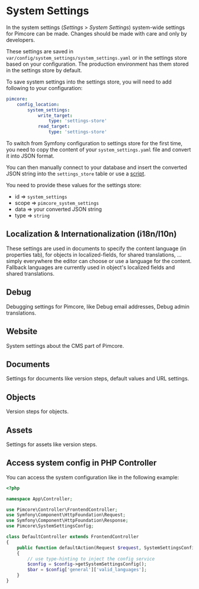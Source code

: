 # System Settings

In the system settings (*Settings* > *System Settings*) system-wide settings for Pimcore can be made. Changes should 
be made with care and only by developers.

These settings are saved in `var/config/system_settings/system_settings.yaml` or in the settings store based on your configuration. The production environment has them stored in the settings store by default.

To save system settings into the settings store, you will need to add following to your configuration:
```yaml
pimcore:
    config_location:
        system_settings:
            write_target:
                type: 'settings-store'
            read_target:
                type: 'settings-store'
```

To switch from Symfony configuration to settings store for the first time, you need to copy the content of your `system_settings.yaml` file and convert it into JSON format.

You can then manually connect to your database and insert the converted JSON string into the `settings_store` table or use a [script](../19_Development_Tools_and_Details/42_Settings_Store.md).

You need to provide these values for the settings store:
- id => `system_settings`
- scope => `pimcore_system_settings`
- data => your converted JSON string
- type => `string`

## Localization & Internationalization (i18n/l10n) 
These settings are used in documents to specify the content language (in properties tab), for objects in localized-fields, 
for shared translations, ... simply everywhere the editor can choose or use a language for the content.
Fallback languages are currently used in object's localized fields and shared translations.

## Debug
Debugging settings for Pimcore, like Debug email addresses, Debug admin translations.

## Website
System settings about the CMS part of Pimcore.

## Documents
Settings for documents like version steps, default values and URL settings. 

## Objects
Version steps for objects. 

## Assets 
Settings for assets like version steps.

## Access system config in PHP Controller
 You can access the system configuration like in the following example:

```php 
<?php

namespace App\Controller;

use Pimcore\Controller\FrontendController;
use Symfony\Component\HttpFoundation\Request;
use Symfony\Component\HttpFoundation\Response;
use Pimcore\SystemSettingsConfig;

class DefaultController extends FrontendController
{
    public function defaultAction(Request $request, SystemSettingsConfig $config): Response
    {
        // use type-hinting to inject the config service
        $config = $config->getSystemSettingsConfig();
        $bar = $config['general']['valid_languages'];
    }
}
```
